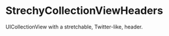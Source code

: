 StrechyCollectionViewHeaders
============================

UICollectionView with a stretchable, Twitter-like, header. 
